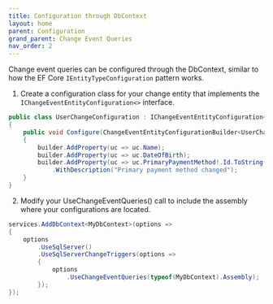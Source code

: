 ```yaml
---
title: Configuration through DbContext
layout: home
parent: Configuration
grand_parent: Change Event Queries
nav_order: 2
---
```


Change event queries can be configured through the DbContext, similar to how the EF Core `IEntityTypeConfiguration` pattern works.

1. Create a configuration class for your change entity that implements the `IChangeEventEntityConfiguration<>` interface.
```c#
public class UserChangeConfiguration : IChangeEventEntityConfiguration<UserChange>
{
    public void Configure(ChangeEventEntityConfigurationBuilder<UserChange> builder)
    {
        builder.AddProperty(uc => uc.Name);
        builder.AddProperty(uc => uc.DateOfBirth);
        builder.AddProperty(uc => uc.PrimaryPaymentMethod!.Id.ToString())
            .WithDescription("Primary payment method changed");
    }
}
```

2. Modify your UseChangeEventQueries() call to include the assembly where your configurations are located.
```c#
services.AddDbContext<MyDbContext>(options =>
{
    options
        .UseSqlServer()
        .UseSqlServerChangeTriggers(options =>
        {
            options
                .UseChangeEventQueries(typeof(MyDbContext).Assembly);
        });
});
```